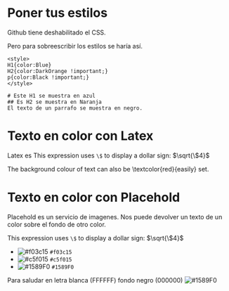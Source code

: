 # Poner tus estilos

Github tiene deshabilitado el CSS.

Pero para sobreescribir los estilos se haría así.
```
<style>
H1{color:Blue}
H2{color:DarkOrange !important;}
p{color:Black !important;}
</style>

# Este H1 se muestra en azul
## Es H2 se muestra en Naranja
El texto de un parrafo se muestra en negro.
```


# Texto en color con Latex

Latex es 
This expression uses `\$` to display a dollar sign: $\sqrt{\$4}$

The background colour of text can also be \textcolor{red}{easily} set. 



# Texto en color con Placehold

Placehold es un servicio de imagenes. Nos puede devolver un texto de un color sobre el fondo de otro color.

This expression uses `\$` to display a dollar sign: $\sqrt{\$4}$


- ![#f03c15](https://placehold.co/15x15/f03c15/f03c15.png) `#f03c15`
- ![#c5f015](https://placehold.co/15x15/c5f015/c5f015.png) `#c5f015`
- ![#1589F0](https://placehold.co/25x25/1589F0/1589F0.png) `#1589F0`



Para saludar en letra blanca (FFFFFF) fondo negro (000000) ![#1589F0](https://placehold.co/80x20/000000/FFFFFF.png?text=Hello+World)



